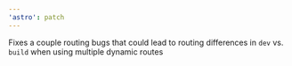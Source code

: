 ```yaml
---
'astro': patch
---
```


Fixes a couple routing bugs that could lead to routing differences in `dev` vs. `build` when using multiple dynamic routes
